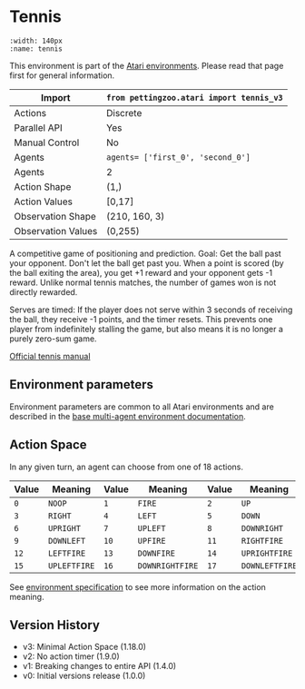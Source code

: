 
# Tennis

```{figure} ../_static/videos/multi-agent-environments/tennis.gif
:width: 140px
:name: tennis
```

This environment is part of the <a href='..'>Atari environments</a>. Please read that page first for general information.

| Import               | `from pettingzoo.atari import tennis_v3` |
|----------------------|------------------------------------------|
| Actions              | Discrete                                 |
| Parallel API         | Yes                                      |
| Manual Control       | No                                       |
| Agents               | `agents= ['first_0', 'second_0']`        |
| Agents               | 2                                        |
| Action Shape         | (1,)                                     |
| Action Values        | [0,17]                                   |
| Observation Shape    | (210, 160, 3)                            |
| Observation Values   | (0,255)                                  |

A competitive game of positioning and prediction. Goal: Get the ball past your opponent. Don't let the ball get past you. When a point is scored (by the ball exiting the area), you get +1 reward and your opponent gets -1 reward. Unlike normal tennis matches, the number of games won is not directly rewarded.

Serves are timed: If the player does not serve within 3 seconds of receiving the ball, they receive -1 points, and the timer resets. This prevents one player from indefinitely stalling the game, but also means it is no longer a purely zero-sum game.

[Official tennis manual](https://atariage.com/manual_html_page.php?SoftwareLabelID=555)

## Environment parameters

Environment parameters are common to all Atari environments and are described in the [base multi-agent environment documentation](../multi-agent-environments).

## Action Space

In any given turn, an agent can choose from one of 18 actions.

| Value   | Meaning      | Value   | Meaning         | Value   | Meaning        |
|---------|--------------|---------|-----------------|---------|----------------|
| `0`     | `NOOP`       | `1`     | `FIRE`          | `2`     | `UP`           |
| `3`     | `RIGHT`      | `4`     | `LEFT`          | `5`     | `DOWN`         |
| `6`     | `UPRIGHT`    | `7`     | `UPLEFT`        | `8`     | `DOWNRIGHT`    |
| `9`     | `DOWNLEFT`   | `10`    | `UPFIRE`        | `11`    | `RIGHTFIRE`    |
| `12`    | `LEFTFIRE`   | `13`    | `DOWNFIRE`      | `14`    | `UPRIGHTFIRE`  |
| `15`    | `UPLEFTFIRE` | `16`    | `DOWNRIGHTFIRE` | `17`    | `DOWNLEFTFIRE` |

See [environment specification](../env-spec) to see more information on the action meaning.

## Version History

* v3: Minimal Action Space (1.18.0)
* v2: No action timer (1.9.0)
* v1: Breaking changes to entire API (1.4.0)
* v0: Initial versions release (1.0.0)
